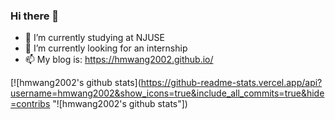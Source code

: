 ### Hi there 👋

- 🔭 I’m currently studying at NJUSE
- 🌱 I’m currently looking for an internship
- 📫 My blog is: https://hmwang2002.github.io/

[![hmwang2002's github stats](https://github-readme-stats.vercel.app/api?username=hmwang2002&show_icons=true&include_all_commits=true&hide=contribs "![hmwang2002's github stats"])

